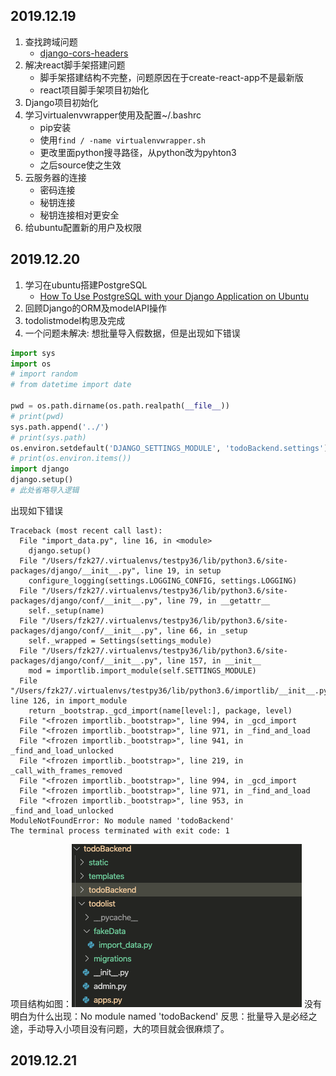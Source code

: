 ## 2019.12.19
1. 查找跨域问题
    - [django-cors-headers](https://github.com/adamchainz/django-cors-headers)
2. 解决react脚手架搭建问题
    - 脚手架搭建结构不完整，问题原因在于create-react-app不是最新版
    - react项目脚手架项目初始化
3. Django项目初始化
4. 学习virtualenvwrapper使用及配置~/.bashrc
    - pip安装
    - 使用`find / -name virtualenvwrapper.sh`
    - 更改里面python搜寻路径，从python改为pyhton3
    - 之后source使之生效
5. 云服务器的连接
    - 密码连接
    - 秘钥连接
    - 秘钥连接相对更安全
6. 给ubuntu配置新的用户及权限

## 2019.12.20
1. 学习在ubuntu搭建PostgreSQL
    - [How To Use PostgreSQL with your Django Application on Ubuntu](https://www.digitalocean.com/community/tutorials/how-to-use-postgresql-with-your-django-application-on-ubuntu-14-04)
2. 回顾Django的ORM及modelAPI操作
3. todolistmodel构思及完成
4. 一个问题未解决:
想批量导入假数据，但是出现如下错误
``` import_data.py
import sys
import os
# import random
# from datetime import date

pwd = os.path.dirname(os.path.realpath(__file__))
# print(pwd)
sys.path.append('../')
# print(sys.path)
os.environ.setdefault('DJANGO_SETTINGS_MODULE', 'todoBackend.settings')
# print(os.environ.items())
import django
django.setup()
# 此处省略导入逻辑
```
出现如下错误
```
Traceback (most recent call last):
  File "import_data.py", line 16, in <module>
    django.setup()
  File "/Users/fzk27/.virtualenvs/testpy36/lib/python3.6/site-packages/django/__init__.py", line 19, in setup
    configure_logging(settings.LOGGING_CONFIG, settings.LOGGING)
  File "/Users/fzk27/.virtualenvs/testpy36/lib/python3.6/site-packages/django/conf/__init__.py", line 79, in __getattr__
    self._setup(name)
  File "/Users/fzk27/.virtualenvs/testpy36/lib/python3.6/site-packages/django/conf/__init__.py", line 66, in _setup
    self._wrapped = Settings(settings_module)
  File "/Users/fzk27/.virtualenvs/testpy36/lib/python3.6/site-packages/django/conf/__init__.py", line 157, in __init__
    mod = importlib.import_module(self.SETTINGS_MODULE)
  File "/Users/fzk27/.virtualenvs/testpy36/lib/python3.6/importlib/__init__.py", line 126, in import_module
    return _bootstrap._gcd_import(name[level:], package, level)
  File "<frozen importlib._bootstrap>", line 994, in _gcd_import
  File "<frozen importlib._bootstrap>", line 971, in _find_and_load
  File "<frozen importlib._bootstrap>", line 941, in _find_and_load_unlocked
  File "<frozen importlib._bootstrap>", line 219, in _call_with_frames_removed
  File "<frozen importlib._bootstrap>", line 994, in _gcd_import
  File "<frozen importlib._bootstrap>", line 971, in _find_and_load
  File "<frozen importlib._bootstrap>", line 953, in _find_and_load_unlocked
ModuleNotFoundError: No module named 'todoBackend'
The terminal process terminated with exit code: 1
```
项目结构如图：![项目结构图](./other_source/截屏2019-12-2023.37.10.png)
没有明白为什么出现：No module named 'todoBackend'
反思：批量导入是必经之途，手动导入小项目没有问题，大的项目就会很麻烦了。

## 2019.12.21